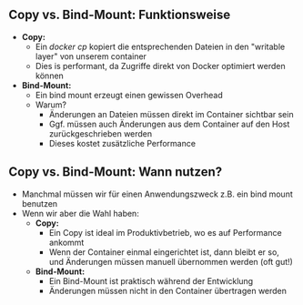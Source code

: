 ## Copy vs. Bind-Mount: Funktionsweise

* **Copy:**
  * Ein *docker cp* kopiert die entsprechenden Dateien in den "writable layer"
  von unserem container
  * Dies is performant, da Zugriffe direkt von Docker optimiert werden können
* **Bind-Mount:**
  * Ein bind mount erzeugt einen gewissen Overhead
  * Warum?
    * Änderungen an Dateien müssen direkt im Container sichtbar sein
    * Ggf. müssen auch Änderungen aus dem Container auf den Host zurückgeschrieben werden
    * Dieses kostet zusätzliche Performance


## Copy vs. Bind-Mount: Wann nutzen?

* Manchmal müssen wir für einen Anwendungszweck z.B. ein bind mount benutzen
* Wenn wir aber die Wahl haben:
  * **Copy:**
    * Ein Copy ist ideal im Produktivbetrieb, wo es auf Performance ankommt
    * Wenn der Container einmal eingerichtet ist, dann bleibt er so, und 
    Änderungen müssen manuell übernommen werden (oft gut!)
  * **Bind-Mount:**
      * Ein Bind-Mount ist praktisch während der Entwicklung
      * Änderungen müssen nicht in den Container übertragen werden